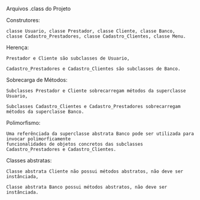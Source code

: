 Arquivos .class do Projeto

Construtores: 

    classe Usuario, classe Prestador, classe Cliente, classe Banco, 
    classe Cadastro_Prestadores, classe Cadastro_Clientes, classe Menu.

Herença:

    Prestador e Cliente são subclasses de Usuario,
    
    Cadastro_Prestadores e Cadastro_Clientes são subclasses de Banco.

Sobrecarga de Métodos: 

    Subclasses Prestador e Cliente sobrecarregam métodos da superclasse Usuario,

    Subclasses Cadastro_Clientes e Cadastro_Prestadores sobrecarregam métodos da superclasse Banco.

Polimorfismo:
  
    Uma referênciada da superclasse abstrata Banco pode ser utilizada para invocar polimorficamente
    funcionalidades de objetos concretos das subclasses Cadastro_Prestadores e Cadastro_Clientes.

Classes abstratas:
    
    Classe abstrata Cliente não possui métodos abstratos, não deve ser instânciada,
    
    Classe abstrata Banco possui métodos abstratos, não deve ser instânciada.

